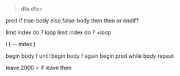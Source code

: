 >dfa
dfa>


pred if true-body else false-body then
then or endif?


limit index do ? loop
limit index do ? +loop

i ( -- index )

begin body f until
begin body f again
begin pred while body repeat

leave
2000 > if leave then



